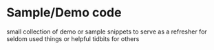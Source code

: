 # Sample/Demo code

small collection of demo or sample snippets to serve as a refresher for seldom used things or helpful tidbits for others